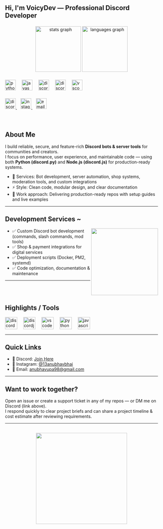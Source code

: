 <h2 align="left">Hi, I'm VoicyDev — Professional Discord Developer</h2>

###

<div align="center">
  <img src="https://github-readme-stats.vercel.app/api?username=VoicyDev&hide_title=false&hide_rank=false&show_icons=true&include_all_commits=true&count_private=true&disable_animations=false&theme=dracula&locale=en&hide_border=false" height="150" alt="stats graph" />
  <img src="https://github-readme-stats.vercel.app/api/top-langs?username=VoicyDev&locale=en&hide_title=false&layout=compact&card_width=320&langs_count=5&theme=dracula&hide_border=false" height="150" alt="languages graph" />
</div>

###

<div align="left">
  <img src="https://cdn.jsdelivr.net/gh/devicons/devicon/icons/python/python-original.svg" height="35" alt="python logo" />
  <img width="12" />
  <img src="https://cdn.jsdelivr.net/gh/devicons/devicon/icons/javascript/javascript-original.svg" height="35" alt="javascript logo" />
  <img width="12" />
  <img src="https://cdn.jsdelivr.net/gh/devicons/devicon/icons/discordjs/discordjs-original.svg" height="35" alt="discordjs logo" />
  <img width="12" />
  <img src="https://skillicons.dev/icons?i=discord" height="35" alt="discord logo" />
  <img width="12" />
  <img src="https://skillicons.dev/icons?i=vscode" height="35" alt="vscode logo" />
</div>

###

<div align="left">
  <a href="https://discord.gg/ef8GmrW9Pm" target="_blank">
    <img src="https://img.shields.io/static/v1?message=Discord&logo=discord&label=&color=7289DA&logoColor=white&labelColor=&style=for-the-badge" height="35" alt="discord logo" />
  </a>
  <img width="8" />
  <a href="https://www.instagram.com/13anubhavbhai?igsh=MTR5MjE4MzM1ZWFtcQ==" target="_blank">
    <img src="https://img.shields.io/static/v1?message=Instagram&logo=instagram&label=&color=E4405F&logoColor=white&labelColor=&style=for-the-badge" height="35" alt="instagram logo" />
  </a>
  <img width="8" />
  <a href="mailto:anubhavupa98@gmail.com">
    <img src="https://img.shields.io/static/v1?message=Email&logo=gmail&label=&color=D14836&logoColor=white&labelColor=&style=for-the-badge" height="35" alt="email logo" />
  </a>
</div>

###

<br clear="both">

<h2 align="left">About Me</h2>

I build reliable, secure, and feature-rich **Discord bots & server tools** for communities and creators.  
I focus on performance, user experience, and maintainable code — using both **Python (discord.py)** and **Node.js (discord.js)** for production-ready systems.

- 🔧 Services: Bot development, server automation, shop systems, moderation tools, and custom integrations  
- ⚡ Style: Clean code, modular design, and clear documentation  
- 🧩 Work approach: Delivering production-ready repos with setup guides and live examples  

---

<h2 align="left">Development Services ~</h2>

<img align="right" height="220" src="https://fiverr-res.cloudinary.com/images/t_main1,q_auto,f_auto/gigs/327007097/original/3e34333d2881699fcf188a1d7158a3e42bd57120/do-professional-discord-server-development-and-management-services.png" />

- ✅ Custom Discord bot development (commands, slash commands, mod tools)  
- ✅ Shop & payment integrations for digital services  
- ✅ Deployment scripts (Docker, PM2, systemd)  
- ✅ Code optimization, documentation & maintenance  

---

<br clear="both">

<h2 align="left">Highlights / Tools</h2>

<div align="left">
  <img src="https://skillicons.dev/icons?i=discord" height="40" alt="discord logo" />
  <img width="12" />
  <img src="https://cdn.jsdelivr.net/gh/devicons/devicon/icons/discordjs/discordjs-original.svg" height="40" alt="discordjs logo" />
  <img width="12" />
  <img src="https://skillicons.dev/icons?i=vscode" height="40" alt="vscode logo" />
  <img width="12" />
  <img src="https://cdn.jsdelivr.net/gh/devicons/devicon/icons/python/python-original.svg" height="40" alt="python logo" />
  <img width="12" />
  <img src="https://cdn.jsdelivr.net/gh/devicons/devicon/icons/javascript/javascript-original.svg" height="40" alt="javascript logo" />
</div>

---

<h2 align="left">Quick Links</h2>

- 💬 Discord: [Join Here](https://discord.gg/ef8GmrW9Pm)  
- 📸 Instagram: [@13anubhavbhai](https://www.instagram.com/13anubhavbhai?igsh=MTR5MjE4MzM1ZWFtcQ==)  
- 📧 Email: [anubhavupa98@gmail.com](mailto:anubhavupa98@gmail.com)

---

<h2 align="left">Want to work together?</h2>

Open an issue or create a support ticket in any of my repos — or DM me on Discord (link above).  
I respond quickly to clear project briefs and can share a project timeline & cost estimate after reviewing requirements.

---

<br clear="both">

<div align="center">
  <img height="300" src="https://cdn.prod.website-files.com/5f9072399b2640f14d6a2bf4/6348685d7c7b4e693020de8c_macro%20hero-blog%20header%402x.png" />
</div>
